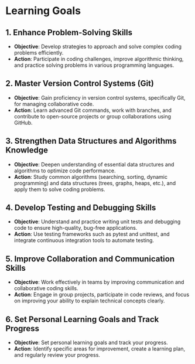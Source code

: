# Learning Goals

## 1. Enhance Problem-Solving Skills

- **Objective**: Develop strategies to approach and solve complex coding problems
  efficiently.
- **Action**: Participate in coding challenges, improve algorithmic thinking, and
  practice solving problems in various programming languages.

## 2. Master Version Control Systems (Git)

- **Objective**: Gain proficiency in version control systems, specifically Git,
  for managing collaborative code.
- **Action**: Learn advanced Git commands, work with branches, and contribute to
  open-source projects or group collaborations using GitHub.

## 3. Strengthen Data Structures and Algorithms Knowledge

- **Objective**: Deepen understanding of essential data structures and algorithms
  to optimize code performance.
- **Action**: Study common algorithms (searching, sorting, dynamic programming)
  and data structures (trees, graphs, heaps, etc.), and apply them to solve
  coding problems.

## 4. Develop Testing and Debugging Skills

- **Objective**: Understand and practice writing unit tests and debugging code
  to ensure high-quality, bug-free applications.
- **Action**: Use testing frameworks such as pytest and unittest,
  and integrate continuous integration tools to automate testing.

## 5. Improve Collaboration and Communication Skills

- **Objective**: Work effectively in teams by improving communication and
  collaborative coding skills.
- **Action**: Engage in group projects, participate in code reviews, and focus on
  improving your ability to explain technical concepts clearly.

## 6. Set Personal Learning Goals and Track Progress

- **Objective**: Set personal learning goals and track your progress.
- **Action**: Identify specific areas for improvement, create a learning plan,
  and regularly review your progress.
